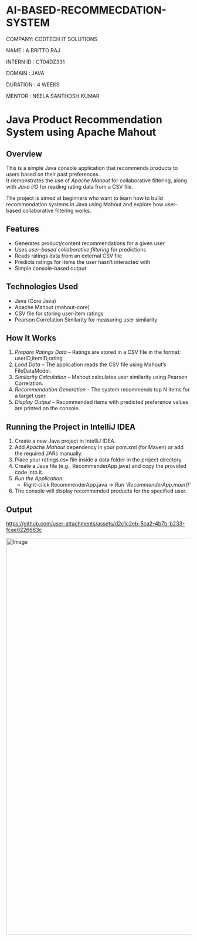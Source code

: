 # AI-BASED-RECOMMECDATION-SYSTEM

COMPANY: CODTECH IT SOLUTIONS

NAME : A.BRITTO RAJ

INTERN ID : CT04DZ331

DOMAIN : JAVA

DURATION : 4 WEEKS

MENTOR : NEELA SANTHOSH KUMAR


# Java Product Recommendation System using Apache Mahout

## Overview
This is a simple Java console application that recommends products to users based on their past preferences.  
It demonstrates the use of *Apache Mahout* for collaborative filtering, along with *Java I/O* for reading rating data from a CSV file.

The project is aimed at beginners who want to learn how to build recommendation systems in Java using Mahout and explore how user-based collaborative filtering works.

## Features
- Generates product/content recommendations for a given user
- Uses *user-based collaborative filtering* for predictions
- Reads ratings data from an external CSV file
- Predicts ratings for items the user hasn’t interacted with
- Simple console-based output

## Technologies Used
- Java (Core Java)
- Apache Mahout (mahout-core)
- CSV file for storing user-item ratings
- Pearson Correlation Similarity for measuring user similarity

## How It Works
1. *Prepare Ratings Data* – Ratings are stored in a CSV file in the format:  
   userID,itemID,rating
2. *Load Data* – The application reads the CSV file using Mahout’s FileDataModel.
3. *Similarity Calculation* – Mahout calculates user similarity using Pearson Correlation.
4. *Recommendation Generation* – The system recommends top N items for a target user.
5. *Display Output* – Recommended items with predicted preference values are printed on the console.

## Running the Project in IntelliJ IDEA
1. Create a new Java project in IntelliJ IDEA.
2. Add *Apache Mahout* dependency in your pom.xml (for Maven) or add the required JARs manually.
3. Place your ratings.csv file inside a data folder in the project directory.
4. Create a Java file (e.g., RecommenderApp.java) and copy the provided code into it.
5. *Run the Application:*
   - Right-click RecommenderApp.java → *Run 'RecommenderApp.main()'*
6. The console will display recommended products for the specified user.

## Output

https://github.com/user-attachments/assets/d2c1c2eb-5ca2-4b7b-b233-fcae0226663c

<img width="1920" height="1080" alt="Image" src="https://github.com/user-attachments/assets/aff1f45e-1eee-4970-b874-75ecb341de55" />
